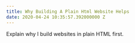 ```yaml
---
title: Why Building A Plain Html Website Helps
date: 2020-04-24 10:35:57.392000000 Z
---
```


Explain why I build websites in plain HTML first.

